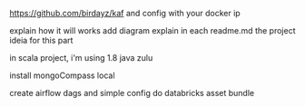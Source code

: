 https://github.com/birdayz/kaf
and config with your docker ip

explain how it will works
add diagram
explain in each readme.md the project ideia for this part

in scala project, i'm using 1.8 java zulu

install mongoCompass local

create airflow dags and simple config do databricks asset bundle